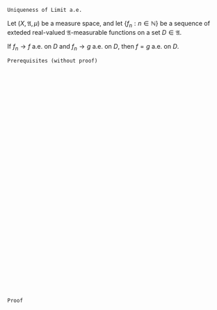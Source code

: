 ```
Uniqueness of Limit a.e.
```

Let $(X, \mathfrak{A}, \mu)$ be a measure space, and
let $\{f_n: n \in \mathbb{N}\}$ be a sequence of exteded real-valued $\mathfrak{A}$-measurable functions on a set $D\in \mathfrak{A}$.

If $f_n \rightarrow f$ a.e. on $D$ and $f_n \rightarrow g$ a.e. on $D$, then
$f=g$ a.e. on $D$.

```
Prerequisites (without proof)
```

<br>
<br>
<br>
<br>
<br>
<br>
<br>
<br>
<br>
<br>
<br>
<br>
<br>
<br>
<br>
<br>
<br>
<br>
<br>
<br>
<br>
<br>
<br>
<br>
<br>
<br>
<br>
<br>
<br>
<br>


```
Proof
```
